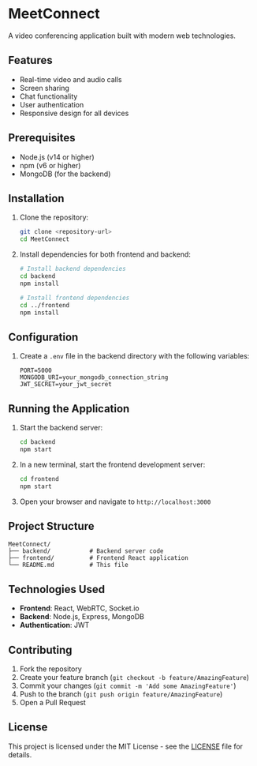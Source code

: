 # MeetConnect

A video conferencing application built with modern web technologies.

## Features

- Real-time video and audio calls
- Screen sharing
- Chat functionality
- User authentication
- Responsive design for all devices

## Prerequisites

- Node.js (v14 or higher)
- npm (v6 or higher)
- MongoDB (for the backend)

## Installation

1. Clone the repository:
   ```bash
   git clone <repository-url>
   cd MeetConnect
   ```

2. Install dependencies for both frontend and backend:
   ```bash
   # Install backend dependencies
   cd backend
   npm install
   
   # Install frontend dependencies
   cd ../frontend
   npm install
   ```

## Configuration

1. Create a `.env` file in the backend directory with the following variables:
   ```
   PORT=5000
   MONGODB_URI=your_mongodb_connection_string
   JWT_SECRET=your_jwt_secret
   ```

## Running the Application

1. Start the backend server:
   ```bash
   cd backend
   npm start
   ```

2. In a new terminal, start the frontend development server:
   ```bash
   cd frontend
   npm start
   ```

3. Open your browser and navigate to `http://localhost:3000`

## Project Structure

```
MeetConnect/
├── backend/           # Backend server code
├── frontend/          # Frontend React application
└── README.md          # This file
```

## Technologies Used

- **Frontend**: React, WebRTC, Socket.io
- **Backend**: Node.js, Express, MongoDB
- **Authentication**: JWT

## Contributing

1. Fork the repository
2. Create your feature branch (`git checkout -b feature/AmazingFeature`)
3. Commit your changes (`git commit -m 'Add some AmazingFeature'`)
4. Push to the branch (`git push origin feature/AmazingFeature`)
5. Open a Pull Request

## License

This project is licensed under the MIT License - see the [LICENSE](LICENSE) file for details.
